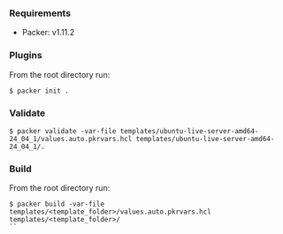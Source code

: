 ### Requirements

- Packer: v1.11.2

### Plugins

From the root directory run:
```
$ packer init .
```

### Validate

```
$ packer validate -var-file templates/ubuntu-live-server-amd64-24_04_1/values.auto.pkrvars.hcl templates/ubuntu-live-server-amd64-24_04_1/.
```

### Build

From the root directory run:
```
$ packer build -var-file templates/<template_folder>/values.auto.pkrvars.hcl templates/<template_folder>/
``

